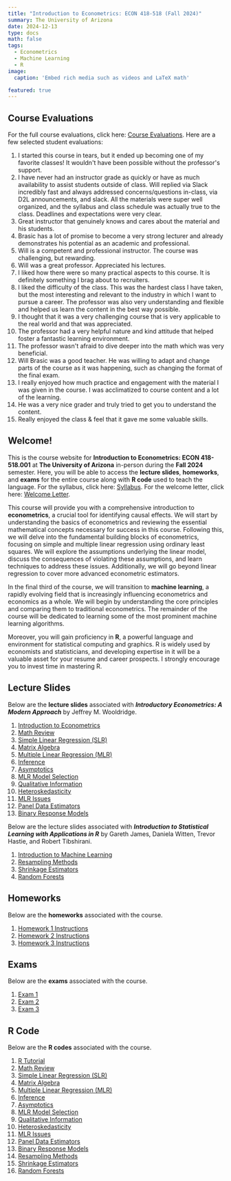 ```yaml
---
title: "Introduction to Econometrics: ECON 418-518 (Fall 2024)"
summary: The University of Arizona
date: 2024-12-13
type: docs
math: false
tags:
  - Econometrics
  - Machine Learning
  - R
image:
  caption: 'Embed rich media such as videos and LaTeX math'

featured: true
---
```

## Course Evaluations

For the full course evaluations, click here: <a href="/ECON_418-518_Course_Evaluations/ECON_418-518_Course_Evaluations.pdf" target="_blank">Course Evaluations</a>. Here are a few selected student evaluations:

1. I started this course in tears, but it ended up becoming one of my favorite classes! It wouldn't have been possible without the professor's support.
2. I have never had an instructor grade as quickly or have as much availability to assist students outside of class. Will replied via Slack incredibly fast and always addressed concerns/questions in-class, via D2L announcements, and slack. All the materials were super well organized, and the syllabus and class schedule was actually true to the class. Deadlines and expectations were very clear.
3. Great instructor that genuinely knows and cares about the material and his students.
4. Brasic has a lot of promise to become a very strong lecturer and already demonstrates his potential as an academic and professional.
5. Will is a competent and professional instructor. The course was challenging, but rewarding.
6. Will was a great professor. Appreciated his lectures.
7. I liked how there were so many practical aspects to this course. It is definitely something I brag about to recruiters.
8. I liked the difficulty of the class. This was the hardest class I have taken, but the most interesting and relevant to the industry in which I want to pursue a career. The professor was also very understanding and flexible and helped us learn the content in the best way possible.
9. I thought that it was a very challenging course that is very applicable to the real world and that was appreciated.
10. The professor had a very helpful nature and kind attitude that helped foster a fantastic learning environment.
11. The professor wasn't afraid to dive deeper into the math which was very beneficial.
12. Will Brasic was a good teacher. He was willing to adapt and change parts of the course as it was happening, such as changing the format of the final exam.
13. I really enjoyed how much practice and engagement with the material I was given in the course. I was acclimatized to course content and a lot of the learning.
14. He was a very nice grader and truly tried to get you to understand the content.
15. Really enjoyed the class & feel that it gave me some valuable skills.

## Welcome!

This is the course website for **Introduction to Econometrics: ECON 418-518.001** at **The University of Arizona** in-person during the **Fall 2024** semester. Here, you will be able to access the **lecture slides**, **homeworks**, and **exams** for the entire course along with **R code** used to teach the language. For the syllabus, click here: <a href="/ECON_418-518_Syllabus/ECON_418-518_Syllabus_1.pdf" target="_blank">Syllabus</a>. For the welcome letter, click here: <a href="/ECON_418-518_Syllabus/ECON_418-518_Welcome_Letter.pdf" target="_blank">Welcome Letter</a>.

This course will provide you with a comprehensive introduction to **econometrics**, a crucial tool for identifying causal effects. We will start by understanding the basics of econometrics and reviewing the essential mathematical concepts necessary for success in this course. Following this, we will delve into the fundamental building blocks of econometrics, focusing on simple and multiple linear regression using ordinary least squares. We will explore the assumptions underlying the linear model, discuss the consequences of violating these assumptions, and learn techniques to address these issues. Additionally, we will go beyond linear regression to cover more advanced econometric estimators.

In the final third of the course, we will transition to **machine learning**, a rapidly evolving field that is increasingly influencing econometrics and economics as a whole. We will begin by understanding the core principles and comparing them to traditional econometrics. The remainder of the course will be dedicated to learning some of the most prominent machine learning algorithms.

Moreover, you will gain proficiency in **R**, a powerful language and environment for statistical computing and graphics. R is widely used by economists and statisticians, and developing expertise in it will be a valuable asset for your resume and career prospects. I strongly encourage you to invest time in mastering R.


<!-- [Hugo Blox Builder](https://hugoblox.com) is designed to give technical content creators a seamless experience. You can focus on the content and the Hugo Blox Builder which this template is built upon handles the rest. -->

<!-- **Embed videos, podcasts, code, LaTeX math, and even test students!**

On this page, you'll find some examples of the types of technical content that can be rendered with Hugo Blox. -->

## Lecture Slides

Below are the **lecture slides** associated with ***Introductory Econometrics: A Modern Approach*** by Jeffrey M. Wooldridge.

1. <a href="/ECON_418-518_Lecture_Slides/ECON_418-518_Lecture_Slides_E/ECON_418-518_E_01_Intro_to_Econometrics.pdf" target="_blank">Introduction to Econometrics</a>
2. <a href="/ECON_418-518_Lecture_Slides/ECON_418-518_Lecture_Slides_E/ECON_418-518_Math_Review.pdf" target="_blank">Math Review</a>
3. <a href="/ECON_418-518_Lecture_Slides/ECON_418-518_Lecture_Slides_E/ECON_418-518_E_02_SLR_1.pdf" target="_blank">Simple Linear Regression (SLR)</a>
4. <a href="/ECON_418-518_Lecture_Slides/ECON_418-518_Lecture_Slides_E/ECON_418-518_Matrix_Algebra_1.pdf" target="_blank">Matrix Algebra</a>
5. <a href="/ECON_418-518_Lecture_Slides/ECON_418-518_Lecture_Slides_E/ECON_418-518_E_03_MLR.pdf" target="_blank">Multiple Linear Regression (MLR)</a>
6. <a href="/ECON_418-518_Lecture_Slides/ECON_418-518_Lecture_Slides_E/ECON_418-518_E_04_Inference.pdf" target="_blank">Inference</a>
7. <a href="/ECON_418-518_Lecture_Slides/ECON_418-518_Lecture_Slides_E/ECON_418-518_E_05_Asymptotics.pdf" target="_blank">Asymptotics</a>
8. <a href="/ECON_418-518_Lecture_Slides/ECON_418-518_Lecture_Slides_E/ECON_418-518_E_06_MLR_Model.pdf" target="_blank">MLR Model Selection</a>
9. <a href="/ECON_418-518_Lecture_Slides/ECON_418-518_Lecture_Slides_E/ECON_418-518_E_07_Qual_Info.pdf" target="_blank">Qualitative Information</a>
10. <a href="/ECON_418-518_Lecture_Slides/ECON_418-518_Lecture_Slides_E/ECON_418-518_E_08_Hetero.pdf" target="_blank">Heteroskedasticity</a>
11. <a href="/ECON_418-518_Lecture_Slides/ECON_418-518_Lecture_Slides_E/ECON_418-518_E_09_MLR_Issues.pdf" target="_blank">MLR Issues</a>
12. <a href="/ECON_418-518_Lecture_Slides/ECON_418-518_Lecture_Slides_E/ECON_418-518_E_13_14_Panel.pdf" target="_blank">Panel Data Estimators</a>
13. <a href="/ECON_418-518_Lecture_Slides/ECON_418-518_Lecture_Slides_E/ECON_418-518_E_17_BRM.pdf" target="_blank">Binary Response Models</a>



Below are the lecture slides associated with ***Introduction to Statistical Learning with Applications in R*** by Gareth James, Daniela Witten, Trevor Hastie, and Robert Tibshirani.

1. <a href="/ECON_418-518_Lecture_Slides/ECON_418-518_Lecture_Slides_ISL/ECON_418-518_ISL_02_Intro_to_ML.pdf" target="_blank">Introduction to Machine Learning</a>
2. <a href="/ECON_418-518_Lecture_Slides/ECON_418-518_Lecture_Slides_ISL/ECON_418-518_ISL_05_RM.pdf" target="_blank">Resampling Methods</a>
3. <a href="/ECON_418-518_Lecture_Slides/ECON_418-518_Lecture_Slides_ISL/ECON_418-518_ISL_06_SE.pdf" target="_blank">Shrinkage Estimators</a>
4. <a href="/ECON_418-518_Lecture_Slides/ECON_418-518_Lecture_Slides_ISL/ECON_418-518_ISL_08_RF.pdf" target="_blank">Random Forests</a>

## Homeworks

Below are the **homeworks** associated with the course.

1. <a href="/ECON_418-518_HW/ECON_418-518_HW1_Instructions.pdf" target="_blank">Homework 1 Instructions</a>
2. <a href="/ECON_418-518_HW/ECON_418-518_HW2_Instructions.pdf" target="_blank">Homework 2 Instructions</a>
3. <a href="/ECON_418-518_HW/ECON_418-518_HW3_Instructions.pdf" target="_blank">Homework 3 Instructions</a>

## Exams

Below are the **exams** associated with the course.

1. <a href="/ECON_418-518_Exams/ECON_418-518_Exam_1.pdf" target="_blank">Exam 1</a>
2. <a href="/ECON_418-518_Exams/ECON_418-518_Exam_2.pdf" target="_blank">Exam 2</a>
3. <a href="/ECON_418-518_Exams/ECON_418-518_Exam_3.pdf" target="_blank">Exam 3</a>

## R Code

Below are the **R codes** associated with the course.

1. <a href="/ECON_418-518_R_Code/ECON_418-518_R_Tutorial_1.html" target="_blank">R Tutorial</a>
2. <a href="/ECON_418-518_R_Code/ECON_418-518_Math_Review_Code.html" target="_blank">Math Review</a>
3. <a href="/ECON_418-518_R_Code/ECON_418-518_E_02_SLR_Code.html" target="_blank">Simple Linear Regression (SLR)</a>
4. <a href="/ECON_418-518_R_Code/ECON_418-518_Matrix_Algebra_Code.html" target="_blank">Matrix Algebra</a>
5. <a href="/ECON_418-518_R_Code/ECON_418-518_E_03_MLR_Code.html" target="_blank">Multiple Linear Regression (MLR)</a>
6. <a href="/ECON_418-518_R_Code/ECON_418-518_E_04_Inference_Code.html" target="_blank">Inference</a>
7. <a href="/ECON_418-518_R_Code/ECON_418-518_E_05_Asymptotics_Code.html" target="_blank">Asymptotics</a>
8. <a href="/ECON_418-518_R_Code/ECON_418-518_E_06_MLR_Model_Code.html" target="_blank">MLR Model Selection</a>
9. <a href="/ECON_418-518_R_Code/ECON_418-518_E_07_Qual_Info_Code.html" target="_blank">Qualitative Information</a>
10. <a href="/ECON_418-518_R_Code/ECON_418-518_E_08_Hetero_Code.html" target="_blank">Heteroskedasticity</a>
11. <a href="/ECON_418-518_R_Code/ECON_418-518_E_09_MLR_Issues_Code.html" target="_blank">MLR Issues</a>
12. <a href="/ECON_418-518_R_Code/ECON_418-518_E_13_14_Panel_Code_1.html" target="_blank">Panel Data Estimators</a>
13. <a href="/ECON_418-518_R_Code/ECON_418-518_E_17_BRM_Code.html" target="_blank">Binary Response Models</a>
14. <a href="/ECON_418-518_R_Code/ECON_418-518_ISL_05_RM_Code.html" target="_blank">Resampling Methods</a>
15. <a href="/ECON_418-518_R_Code/ECON_418-518_ISL_06_SE_Code.html" target="_blank">Shrinkage Estimators</a>
16. <a href="/ECON_418-518_R_Code/ECON_418-518_ISL_08_RF_Code.html" target="_blank">Random Forests</a>



<!--

{{< youtube D2vj0WcvH5c >}}

**Youtube**:

    {{</* youtube w7Ft2ymGmfc */>}}

**Bilibili**:

    {{</* bilibili id="BV1WV4y1r7DF" */>}}

**Video file**

Videos may be added to a page by either placing them in your `assets/media/` media library or in your [page's folder](https://gohugo.io/content-management/page-bundles/), and then embedding them with the _video_ shortcode:

    {{</* video src="my_video.mp4" controls="yes" */>}}

## Podcast

You can add a podcast or music to a page by placing the MP3 file in the page's folder or the media library folder and then embedding the audio on your page with the _audio_ shortcode:

    {{</* audio src="ambient-piano.mp3" */>}}

Try it out:

{{< audio src="ambient-piano.mp3" >}}

## Test students

Provide a simple yet fun self-assessment by revealing the solutions to challenges with the `spoiler` shortcode:

```markdown
{{</* spoiler text="👉 Click to view the solution" */>}}
You found me!
{{</* /spoiler */>}}
```

renders as

{{< spoiler text="👉 Click to view the solution" >}} You found me 🎉 {{< /spoiler >}}

## Math

Hugo Blox Builder supports a Markdown extension for $\LaTeX$ math. You can enable this feature by toggling the `math` option in your `config/_default/params.yaml` file.

To render _inline_ or _block_ math, wrap your LaTeX math with `{{</* math */>}}$...${{</* /math */>}}` or `{{</* math */>}}$$...$${{</* /math */>}}`, respectively.

{{% callout note %}}
We wrap the LaTeX math in the Hugo Blox _math_ shortcode to prevent Hugo rendering our math as Markdown.
{{% /callout %}}

Example **math block**:

```latex
{{</* math */>}}
$$
\gamma_{n} = \frac{ \left | \left (\mathbf x_{n} - \mathbf x_{n-1} \right )^T \left [\nabla F (\mathbf x_{n}) - \nabla F (\mathbf x_{n-1}) \right ] \right |}{\left \|\nabla F(\mathbf{x}_{n}) - \nabla F(\mathbf{x}_{n-1}) \right \|^2}
$$
{{</* /math */>}}
```

renders as

{{< math >}}
$$\gamma_{n} = \frac{ \left | \left (\mathbf x_{n} - \mathbf x_{n-1} \right )^T \left [\nabla F (\mathbf x_{n}) - \nabla F (\mathbf x_{n-1}) \right ] \right |}{\left \|\nabla F(\mathbf{x}_{n}) - \nabla F(\mathbf{x}_{n-1}) \right \|^2}$$
{{< /math >}}

Example **inline math** `{{</* math */>}}$\nabla F(\mathbf{x}_{n})${{</* /math */>}}` renders as {{< math >}}$\nabla F(\mathbf{x}_{n})${{< /math >}}.

Example **multi-line math** using the math linebreak (`\\`):

```latex
{{</* math */>}}
$$f(k;p_{0}^{*}) = \begin{cases}p_{0}^{*} & \text{if }k=1, \\
1-p_{0}^{*} & \text{if }k=0.\end{cases}$$
{{</* /math */>}}
```

renders as

{{< math >}}

$$
f(k;p_{0}^{*}) = \begin{cases}p_{0}^{*} & \text{if }k=1, \\
1-p_{0}^{*} & \text{if }k=0.\end{cases}
$$

{{< /math >}}

## Code

Hugo Blox Builder utilises Hugo's Markdown extension for highlighting code syntax. The code theme can be selected in the `config/_default/params.yaml` file.


    ```python
    import pandas as pd
    data = pd.read_csv("data.csv")
    data.head()
    ```

renders as

```python
import pandas as pd
data = pd.read_csv("data.csv")
data.head()
```

## Inline Images

```go
{{</* icon name="python" */>}} Python
```

renders as

{{< icon name="python" >}} Python

## Did you find this page helpful? Consider sharing it 🙌 -->
